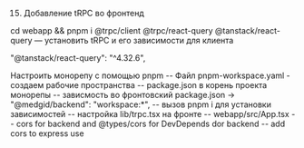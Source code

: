 15. Добавление tRPC во фронтенд

cd webapp && pnpm i @trpc/client @trpc/react-query @tanstack/react-query — установить tRPC и его зависимости для клиента

"@tanstack/react-query": "^4.32.6",

Настроить монорепу с помощью pnpm
-- Файл pnpm-workspace.yaml - создаем рабочие пространства
-- package.json в корень проекта монорепы
-- зависмость во фронтовский package.json -> "@medgid/backend": "workspace:\*",
-- вызов pnpm i для установки зависимостей
-- настройка lib/trpc.tsx на фронте
-- webapp/src/App.tsx
-- cors for backend and @types/cors for DevDepends dor backend
-- add cors to express use
